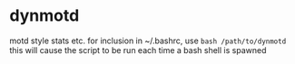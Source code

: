 # dynmotd
motd style stats etc.
for inclusion in ~/.bashrc, use `bash /path/to/dynmotd`
this will cause the script to be run each time a bash shell is spawned
